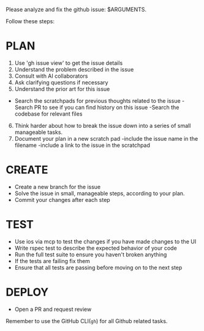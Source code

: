 Please analyze and fix the github issue: $ARGUMENTS.


Follow these steps:

# PLAN
1. Use 'gh issue view' to get the issue details
2. Understand the problem described in the issue
3. Consult with AI collaborators
4. Ask clarifying questions if necessary
5. Understand the prior art for this issue
- Search the scratchpads for previous thoughts related to the issue
  -Search PR to see if you can find history on this issue
  -Search the codebase for relevant files
6. Think harder about how to break the issue down into a series of small manageable tasks.
7. Document your plan in a new scratch pad
   -include the issue name in the filename
   -include a link to the issue in the scratchpad


# CREATE
- Create a new branch for the issue
- Solve the issue in small, manageable steps, according to your plan.
- Commit your changes after each step

# TEST
- Use ios via mcp to test the changes if you have made changes to the UI
- Write rspec test to describe the expected behavior of your code
- Run the full test suite to ensure you haven't broken anything
- If the tests are failing fix them
- Ensure that all tests are passing before moving on to the next step

# DEPLOY

- Open a PR and request review

Remember to use the GitHub CLI(`gh`) for all Github related tasks.


